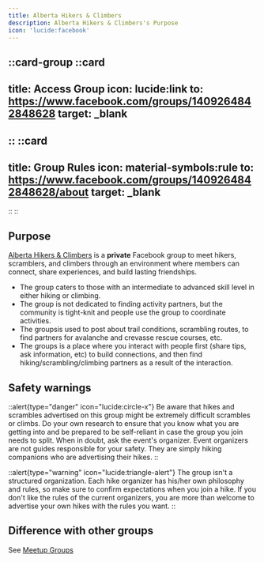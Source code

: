 ```yaml
---
title: Alberta Hikers & Climbers
description: Alberta Hikers & Climbers's Purpose
icon: 'lucide:facebook'
---
```


::card-group
  ::card
  ---
  title: Access Group
  icon: lucide:link
  to: https://www.facebook.com/groups/1409264842848628
  target: _blank
  ---
  ::
  ::card
  ---
  title: Group Rules
  icon: material-symbols:rule
  to: https://www.facebook.com/groups/1409264842848628/about
  target: _blank
  ---
  ::
::

## Purpose

[Alberta Hikers & Climbers](https://www.facebook.com/groups/1409264842848628) is a **private** Facebook group to meet hikers, scramblers, and climbers through an environment 
where members can connect, share experiences, and build lasting friendships. 

- The group caters to those with an intermediate to advanced skill level in either hiking or climbing. 
- The group is not dedicated to finding activity partners, but the community is tight-knit and people use the group to coordinate activities.
- The groupsis used to post about trail conditions, scrambling routes, to find partners for avalanche and crevasse rescue courses, etc.
- The groups is a place where you interact with people first (share tips, ask information, etc) to build connections, and then find hiking/scrambling/climbing partners as a result of the interaction.
  
## Safety warnings

::alert{type="danger" icon="lucide:circle-x"}
  Be aware that hikes and scrambles advertised on this group might be extremely difficult scrambles or climbs. Do your own research to ensure that you know what you are getting into and be prepared to be self-reliant in case the group you join needs to split. When in doubt, ask the event's organizer. Event organizers are not guides responsible for your safety. They are simply hiking companions who are advertising their hikes.
::

::alert{type="warning" icon="lucide:triangle-alert"}
The group isn't a structured organization. Each hike organizer has his/her own philosophy and rules, so make sure to confirm expectations when you join a hike. If you don't like the rules of the current organizers, you are more than welcome to advertise your own hikes with the rules you want.
::

## Difference with other groups

See [Meetup Groups](/hiking-groups/by-category/meetups)